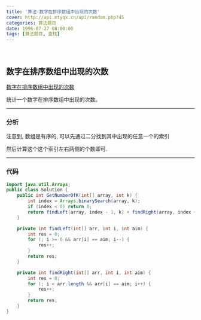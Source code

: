 ```yaml
---
title: '算法:数字在排序数组中出现的次数'
cover: http://api.mtyqx.cn/api/random.php?45
categories: 算法题目
date: 1996-07-27 08:00:00
tags: [算法题目, 查找]
---
```


<br/>

<!--more-->

## 数字在排序数组中出现的次数

[数字在排序数组中出现的次数](https://www.nowcoder.com/practice/70610bf967994b22bb1c26f9ae901fa2?tpId=13&tqId=11190&tPage=2&rp=1&ru=%2Fta%2Fcoding-interviews&qru=%2Fta%2Fcoding-interviews%2Fquestion-ranking)

统计一个数字在排序数组中出现的次数。

****

### 分析

注意到, 数组是有序的, 可以先通过二分找到其中出现的任意一个的索引

然后计算这个这个索引左右两侧的个数即可.

****

### 代码

```java
import java.util.Arrays;
public class Solution {
    public int GetNumberOfK(int[] array, int k) {
        int index = Arrays.binarySearch(array, k);
        if (index < 0) return 0;
        return findLeft(array, index - 1, k) + findRight(array, index + 1, k) + 1;
    }

    private int findLeft(int[] arr, int i, int aim) {
        int res = 0;
        for (; i >= 0 && arr[i] == aim; i--) {
            res++;
        }
        return res;
    }

    private int findRight(int[] arr, int i, int aim) {
        int res = 0;
        for (; i < arr.length && arr[i] == aim; i++) {
            res++;
        }
        return res;
    }
}
```

